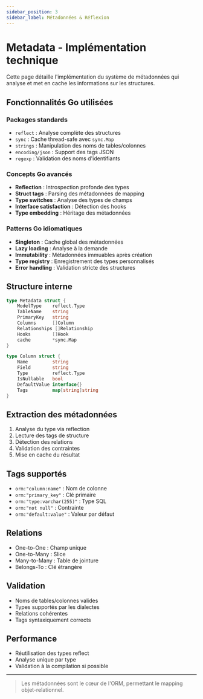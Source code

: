 ```yaml
---
sidebar_position: 3
sidebar_label: Métadonnées & Réflexion
---
```


# Metadata - Implémentation technique

Cette page détaille l'implémentation du système de métadonnées qui analyse et met en cache les informations sur les structures.

## Fonctionnalités Go utilisées

### Packages standards
* `reflect` : Analyse complète des structures
* `sync` : Cache thread-safe avec `sync.Map`
* `strings` : Manipulation des noms de tables/colonnes
* `encoding/json` : Support des tags JSON
* `regexp` : Validation des noms d'identifiants

### Concepts Go avancés
* **Reflection** : Introspection profonde des types
* **Struct tags** : Parsing des métadonnées de mapping
* **Type switches** : Analyse des types de champs
* **Interface satisfaction** : Détection des hooks
* **Type embedding** : Héritage des métadonnées

### Patterns Go idiomatiques
* **Singleton** : Cache global des métadonnées
* **Lazy loading** : Analyse à la demande
* **Immutability** : Métadonnées immuables après création
* **Type registry** : Enregistrement des types personnalisés
* **Error handling** : Validation stricte des structures

## Structure interne

```go
type Metadata struct {
    ModelType    reflect.Type
    TableName    string
    PrimaryKey   string
    Columns      []Column
    Relationships []Relationship
    Hooks        []Hook
    cache        *sync.Map
}

type Column struct {
    Name         string
    Field        string
    Type         reflect.Type
    IsNullable   bool
    DefaultValue interface{}
    Tags         map[string]string
}
```

## Extraction des métadonnées

1. Analyse du type via reflection
2. Lecture des tags de structure
3. Détection des relations
4. Validation des contraintes
5. Mise en cache du résultat

## Tags supportés

* `orm:"column:name"` : Nom de colonne
* `orm:"primary_key"` : Clé primaire
* `orm:"type:varchar(255)"` : Type SQL
* `orm:"not null"` : Contrainte
* `orm:"default:value"` : Valeur par défaut

## Relations

* One-to-One : Champ unique
* One-to-Many : Slice
* Many-to-Many : Table de jointure
* Belongs-To : Clé étrangère

## Validation

* Noms de tables/colonnes valides
* Types supportés par les dialectes
* Relations cohérentes
* Tags syntaxiquement corrects

## Performance

* Réutilisation des types reflect
* Analyse unique par type
* Validation à la compilation si possible

---

> Les métadonnées sont le cœur de l'ORM, permettant le mapping objet-relationnel. 